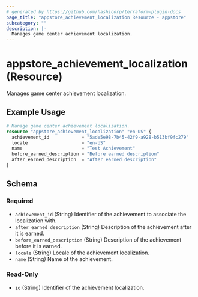 ```yaml
---
# generated by https://github.com/hashicorp/terraform-plugin-docs
page_title: "appstore_achievement_localization Resource - appstore"
subcategory: ""
description: |-
  Manages game center achievement localization.
---
```


# appstore_achievement_localization (Resource)

Manages game center achievement localization.

## Example Usage

```terraform
# Manage game center achievement localization.
resource "appstore_achievement_localization" "en-US" {
  achievement_id            = "5ade5e98-7b45-42f9-a928-b513bf9fc279"
  locale                    = "en-US"
  name                      = "Test Achievement"
  before_earned_description = "Before earned description"
  after_earned_description  = "After earned description"
}
```

<!-- schema generated by tfplugindocs -->
## Schema

### Required

- `achievement_id` (String) Identifier of the achievement to associate the localization with.
- `after_earned_description` (String) Description of the achievement after it is earned.
- `before_earned_description` (String) Description of the achievement before it is earned.
- `locale` (String) Locale of the achievement localization.
- `name` (String) Name of the achievement.

### Read-Only

- `id` (String) Identifier of the achievement localization.
